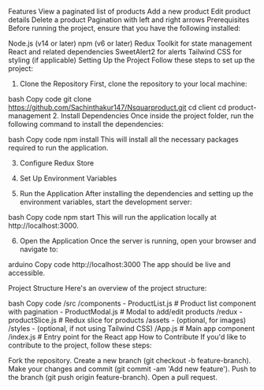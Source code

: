 Features
View a paginated list of products
Add a new product
Edit product details
Delete a product
Pagination with left and right arrows
Prerequisites
Before running the project, ensure that you have the following installed:

Node.js (v14 or later)
npm (v6 or later)
Redux Toolkit for state management
React and related dependencies
SweetAlert2 for alerts
Tailwind CSS for styling (if applicable)
Setting Up the Project
Follow these steps to set up the project:

1. Clone the Repository
First, clone the repository to your local machine:

bash
Copy code
git clone https://github.com/Sachinthakur147/Nsquarproduct.git
cd client
cd product-management
2. Install Dependencies
Once inside the project folder, run the following command to install the dependencies:

bash
Copy code
npm install
This will install all the necessary packages required to run the application.

3. Configure Redux Store

4. Set Up Environment Variables

5. Run the Application
After installing the dependencies and setting up the environment variables, start the development server:

bash
Copy code
npm start
This will run the application locally at http://localhost:3000.

6. Open the Application
Once the server is running, open your browser and navigate to:

arduino
Copy code
http://localhost:3000
The app should be live and accessible.

Project Structure
Here's an overview of the project structure:

bash
Copy code
/src
  /components
    - ProductList.js            # Product list component with pagination
    - ProductModal.js           # Modal to add/edit products
  /redux
    - productSlice.js           # Redux slice for products
  /assets
    - (optional, for images)
  /styles
    - (optional, if not using Tailwind CSS)
  /App.js                       # Main app component
  /index.js                     # Entry point for the React app
How to Contribute
If you'd like to contribute to the project, follow these steps:

Fork the repository.
Create a new branch (git checkout -b feature-branch).
Make your changes and commit (git commit -am 'Add new feature').
Push to the branch (git push origin feature-branch).
Open a pull request.
